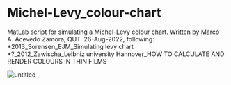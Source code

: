 # Michel-Levy_colour-chart
MatLab script for simulating a Michel-Levy colour chart. Written by Marco A. Acevedo Zamora, QUT. 26-Aug-2022, following:<br/> 
  *2013_Sorensen_EJM_Simulating levy chart<br/>
  *?_2012_Zawischa_Leibniz university Hannover_HOW TO CALCULATE AND RENDER COLOURS IN THIN FILMS<br/>
  
![untitled](https://user-images.githubusercontent.com/61703106/187136526-fb36d2f0-33a1-40f0-bc7e-f223f107757b.png)
